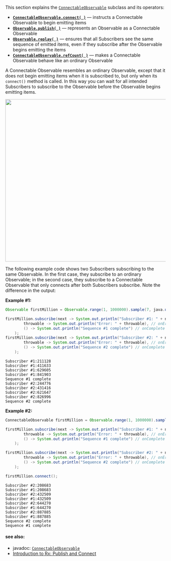 This section explains the [`ConnectableObservable`](http://reactivex.io/RxJava/javadoc/rx/observables/ConnectableObservable.html) subclass and its operators:

* [**`ConnectableObservable.connect( )`**](http://reactivex.io/documentation/operators/connect.html) — instructs a Connectable Observable to begin emitting items
* [**`Observable.publish( )`**](http://reactivex.io/documentation/operators/publish.html) — represents an Observable as a Connectable Observable
* [**`Observable.replay( )`**](http://reactivex.io/documentation/operators/replay.html) — ensures that all Subscribers see the same sequence of emitted items, even if they subscribe after the Observable begins emitting the items
* [**`ConnectableObservable.refCount( )`**](http://reactivex.io/documentation/operators/refcount.html) — makes a Connectable Observable behave like an ordinary Observable

A Connectable Observable resembles an ordinary Observable, except that it does not begin emitting items when it is subscribed to, but only when its `connect()` method is called. In this way you can wait for all intended Subscribers to subscribe to the Observable before the Observable begins emitting items.

<img src="https://github.com/ReactiveX/RxJava/wiki/images/rx-operators/publishConnect.v3.png" width="640" height="510" />

The following example code shows two Subscribers subscribing to the same Observable. In the first case, they subscribe to an ordinary Observable; in the second case, they subscribe to a Connectable Observable that only connects after both Subscribers subscribe. Note the difference in the output:

**Example #1:**
```java
Observable firstMillion = Observable.range(1, 1000000).sample(7, java.util.concurrent.TimeUnit.MILLISECONDS);

firstMillion.subscribe(next -> System.out.println("Subscriber #1: " + next), // onNext
		throwable -> System.out.println("Error: " + throwable), // onError
		() -> System.out.println("Sequence #1 complete") // onComplete
	);
firstMillion.subscribe(next -> System.out.println("Subscriber #2: " + next), // onNext
        throwable -> System.out.println("Error: " + throwable), // onError
		() -> System.out.println("Sequence #2 complete") // onComplete
    );
```
```
Subscriber #1:211128
Subscriber #1:411633
Subscriber #1:629605
Subscriber #1:841903
Sequence #1 complete
Subscriber #2:244776
Subscriber #2:431416
Subscriber #2:621647
Subscriber #2:826996
Sequence #2 complete
```
**Example #2:**
```java
ConnectableObservable firstMillion = Observable.range(1, 1000000).sample(7, java.util.concurrent.TimeUnit.MILLISECONDS).publish();

firstMillion.subscribe(next -> System.out.println("Subscriber #1: " + next), // onNext
		throwable -> System.out.println("Error: " + throwable), // onError
		() -> System.out.println("Sequence #1 complete") // onComplete
	);

firstMillion.subscribe(next -> System.out.println("Subscriber #2: " + next), // onNext
		throwable -> System.out.println("Error: " + throwable), // onError
		() -> System.out.println("Sequence #2 complete") // onComplete
	);

firstMillion.connect();
```
```
Subscriber #2:208683
Subscriber #1:208683
Subscriber #2:432509
Subscriber #1:432509
Subscriber #2:644270
Subscriber #1:644270
Subscriber #2:887885
Subscriber #1:887885
Sequence #2 complete
Sequence #1 complete
```

#### see also:
* javadoc: <a href="http://reactivex.io/RxJava/javadoc/rx/observables/ConnectableObservable.html">`ConnectableObservable`</a>
* <a href="http://www.introtorx.com/Content/v1.0.10621.0/14_HotAndColdObservables.html#PublishAndConnect">Introduction to Rx: Publish and Connect</a>